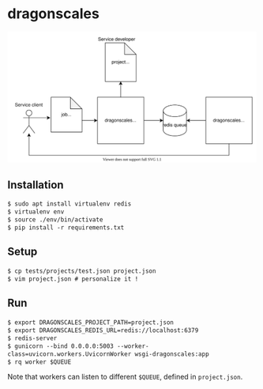 # dragonscales

![Basic Concepts](./data/diagram.svg)

## Installation

```
$ sudo apt install virtualenv redis
$ virtualenv env
$ source ./env/bin/activate
$ pip install -r requirements.txt
```

## Setup

```
$ cp tests/projects/test.json project.json
$ vim project.json # personalize it !
```

## Run

```
$ export DRAGONSCALES_PROJECT_PATH=project.json
$ export DRAGONSCALES_REDIS_URL=redis://localhost:6379
$ redis-server
$ gunicorn --bind 0.0.0.0:5003 --worker-class=uvicorn.workers.UvicornWorker wsgi-dragonscales:app
$ rq worker $QUEUE
```

Note that workers can listen to different `$QUEUE`, defined in `project.json`.
